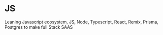 # JS
Leaning Javascript ecosystem, JS, Node, Typescript, React, Remix, Prisma, Postgres to make full Stack SAAS
